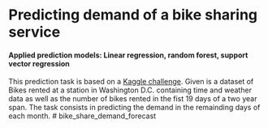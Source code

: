 # Predicting demand of a bike sharing service

#### Applied prediction models: Linear regression, random forest, support vector regression 

This prediction task is based on a [Kaggle challenge](https://www.kaggle.com/c/bike-sharing-demand). Given is a dataset of Bikes rented at a station in Washington D.C. containing time and weather data as well as the number of bikes rented in the fist 19 days of a two year span. The task consists in predicting the demand in the remainding days of each month. # bike_share_demand_forecast

